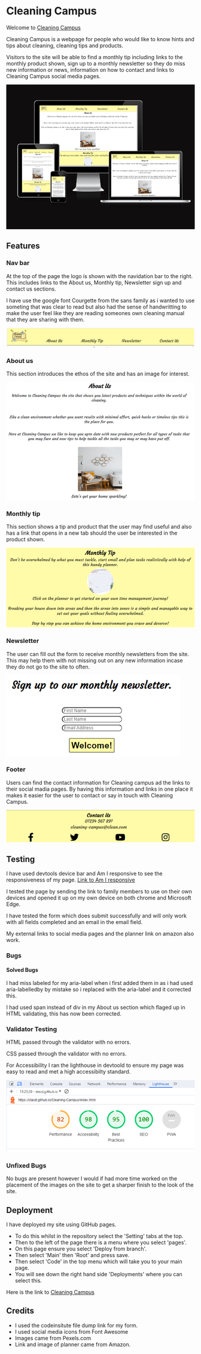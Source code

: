 # Cleaning Campus

Welcome to [Cleaning Campus](https://stacd.github.io/Cleaning-Campus/index.html)

Cleaning Campus is a webpage for people who would like to know hints and tips about
cleaning, cleaning tips and products.

Visitors to the site will be able to find a monthly tip including links to the monthly
product shown, sign up to a monthly newsletter so they do miss new information or news,
information on how to contact and links to Cleaning Campus social media pages.

![Reponsive Screenshot](assets/images/responsive.PNG)

## Features

### Nav bar

At the top of the page the logo is shown with the navidation bar to the right. This includes links to the
About us, Monthly tip, Newsletter sign up and contact us sections.

I have use the google font Courgette from the sans family as i wanted to use someting that was clear to read but also had the sense of handwritting
to make the user feel like they are reading someones own cleaning manual that they are sharing with them.

![Nav Bar Screenshot](assets/images/nav-bar-screenshot.PNG)

### About us

This section introduces the ethos of the site and has an image for interest.

![About us screenshot](assets/images/about-us-screenshot.PNG)

### Monthly tip

This section shows a tip and product that the user may find useful and also has a link that opens in a new tab should the user be
interested in the product shown.

![Monthly Tip section screenshot](assets/images/monthly-tip-screenshot.PNG)

### Newsletter

The user can fill out the form to receive monthly newsletters from the site.
This may help them with not missing out on any new information incase they do not go to the site to often.

![Newsletter screenshot](assets/images/sign-up-screenshot.PNG)

### Footer

Users can find the contact information for Cleaning campus ad the links to their social madia pages.
By having this information and links in one place it makes it easier for the user to contact or say in touch
with Cleaning Campus.

![Footer Screenshot](assets/images/footer-screenshot.PNG)

## Testing

I have used devtools device bar and Am I responsive to see the responsiveness of my page. [Link to Am I responsive](https://ui.dev/amiresponsive?url=https://stacd.github.io/Cleaning-Campus/)

I tested the page by sending the link to family members to use on their own devices and opened it up on my own device on both chrome and Microsoft Edge.

I have tested the form which does submit successfully and will only work with all fields completed and an email in the email field.

My external links to social media pages and the planner link on amazon also work.

### Bugs

#### Solved Bugs

I had miss labeled for my aria-label when i first added them in as i had used aria-labelledby by mistake so i replaced with the aria-label and it corrected this.

I had used span instead of div in my About us section which flaged up in HTML validating, this has now been corrected.

### Validator Testing

HTML passed through the validator with no errors.

CSS passed through the validator with no errors.

For Accessibility I ran the lighthouse in devtoold to ensure my page was easy to read and met a high accessibilty standard.

![Lighthouse Screenshot](assets/images/lighthouse-report-screenshot.PNG)

### Unfixed Bugs

No bugs are present however I would if had more time worked on the placement of the images on the site to get a sharper finish to the look of the site.

## Deployment

I have deployed my site using GitHub pages.

<ul>
<li>To do this whilst in the repository select the 'Setting' tabs at the top.</li>
<li>Then to the left of the page there is a menu where you select 'pages'.</li>
<li>On this page ensure you select 'Deploy from branch'.</li>
<li>Then select 'Main' then 'Root' and press save.</li>
<li>Then select 'Code' in the top menu which will take you to your main page.</li>
<li>You will see down the right hand side 'Deployments' where you can select this.</li>
</ul>

Here is the link to [Cleaning Campus](https://stacd.github.io/Cleaning-Campus/index.html)

## Credits

<ul>
<li>I used the codeinsitute file dump link for my form.</li>
<li>I used social media icons from Font Awesome</li>
<li>Images came from Pexels.com</li>
<li>Link and image of planner came from Amazon.</li>
</ul>
